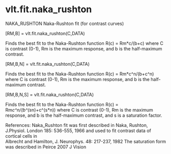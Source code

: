 # vlt.fit.naka_rushton

  NAKA_RUSHTON Naka-Rushton fit (for contrast curves)
 
   [RM,B] = vlt.fit.naka_rushton(C,DATA)
 
   Finds the best fit to the Naka-Rushton function
     R(c) = Rm*c/(b+c)
   where C is contrast (0-1), Rm is the maximum response, and b is the
   half-maximum contrast.
 
   [RM,B,N] = vlt.fit.naka_rushton(C,DATA)
 
   Finds the best fit to the Naka-Rushton function
     R(c) = Rm*c^n/(b+c^n)
   where C is contrast (0-1), Rm is the maximum response, and b is the
   half-maximum contrast.
 
   [RM,B,N,S] = vlt.fit.naka_rushton(C,DATA)
 
   Finds the best fit to the Naka-Rushton function
     R(c) = Rm*c^n/(b^(s*n)+c^(s*n))
   where C is contrast (0-1), Rm is the maximum response, and b is the
   half-maximum contrast, and s is a saturation factor.
   
   References:
     Naka_Rushton fit was first described in 
     Naka, Rushton, J.Physiol. London 185: 536-555, 1966
     and used to fit contrast data of cortical cells in  
     Albrecht and Hamilton, J. Neurophys. 48: 217-237, 1982
     The saturation form was described in Peirce 2007 J Vision
